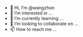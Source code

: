 - 👋 Hi, I’m @wangzhon
- 👀 I’m interested in ...
- 🌱 I’m currently learning ...
- 💞️ I’m looking to collaborate on ...
- 📫 How to reach me ...

<!---
wangzhon/wangzhon is a ✨ special ✨ repository because its `README.md` (this file) appears on your GitHub profile.
You can click the Preview link to take a look at your changes.
--->

